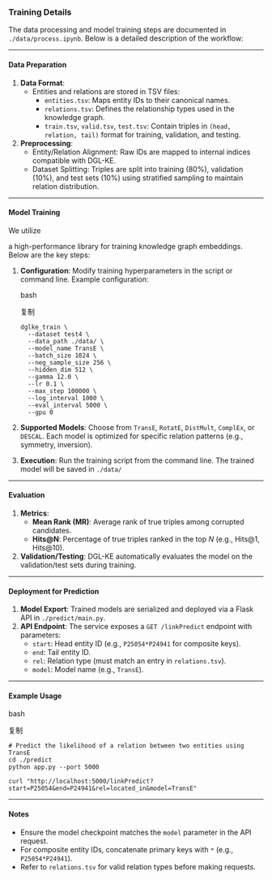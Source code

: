 ### Training Details

The data processing and model training steps are documented in `./data/process.ipynb`. Below is a detailed description of the workflow:

------

#### **Data Preparation**

1. **Data Format**:
   - Entities and relations are stored in TSV files:
     - `entities.tsv`: Maps entity IDs to their canonical names.
     - `relations.tsv`: Defines the relationship types used in the knowledge graph.
     - `train.tsv`, `valid.tsv`, `test.tsv`: Contain triples in `(head, relation, tail)` format for training, validation, and testing.
2. **Preprocessing**:
   - Entity/Relation Alignment: Raw IDs are mapped to internal indices compatible with DGL-KE.
   - Dataset Splitting: Triples are split into training (80%), validation (10%), and test sets (10%) using stratified sampling to maintain relation distribution.

------

#### **Model Training**

We utilize 

[**DGL-KE**,]: https://github.com/awslabs/dgl-ke

 a high-performance library for training knowledge graph embeddings. Below are the key steps:

1. **Configuration**:
   Modify training hyperparameters in the script or command line. Example configuration:

   bash

   复制

   ```
   dglke_train \
     --dataset test4 \
     --data_path ./data/ \
     --model_name TransE \
     --batch_size 1024 \
     --neg_sample_size 256 \
     --hidden_dim 512 \
     --gamma 12.0 \
     --lr 0.1 \
     --max_step 100000 \
     --log_interval 1000 \
     --eval_interval 5000 \
     --gpu 0
   ```

2. **Supported Models**:
   Choose from `TransE`, `RotatE`, `DistMult`, `ComplEx`, or `DESCAL`. Each model is optimized for specific relation patterns (e.g., symmetry, inversion).

3. **Execution**:
   Run the training script from the command line. The trained model will be saved in `./data/` 

------

#### **Evaluation**

1. **Metrics**:
   - **Mean Rank (MR)**: Average rank of true triples among corrupted candidates.
   - **Hits@N**: Percentage of true triples ranked in the top *N* (e.g., Hits@1, Hits@10).
2. **Validation/Testing**:
   DGL-KE automatically evaluates the model on the validation/test sets during training. 

------

#### **Deployment for Prediction**

1. **Model Export**:
   Trained models are serialized and deployed via a Flask API in `./predict/main.py`.
2. **API Endpoint**:
   The service exposes a `GET /linkPredict` endpoint with parameters:
   - `start`: Head entity ID (e.g., `P25054*P24941` for composite keys).
   - `end`: Tail entity ID.
   - `rel`: Relation type (must match an entry in `relations.tsv`).
   - `model`: Model name (e.g., `TransE`).

------

#### **Example Usage**

bash

复制

```
# Predict the likelihood of a relation between two entities using TransE
cd ./predict
python app.py --port 5000

curl "http://localhost:5000/linkPredict?start=P25054&end=P24941&rel=located_in&model=TransE"
```

------

#### **Notes**

- Ensure the model checkpoint matches the `model` parameter in the API request.
- For composite entity IDs, concatenate primary keys with `*` (e.g., `P25054*P24941`).
- Refer to `relations.tsv` for valid relation types before making requests.